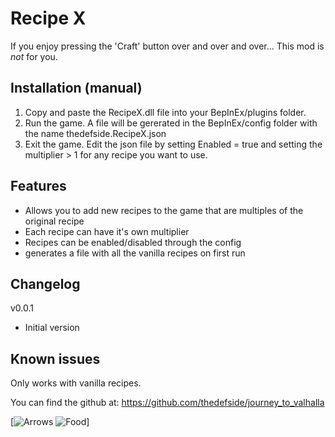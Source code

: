 ﻿# Recipe X
If you enjoy pressing the 'Craft' button over and over and over... This mod is _not_ for you.

## Installation (manual)
1. Copy and paste the RecipeX.dll file into your BepInEx/plugins folder.
2. Run the game. A file will be gererated in the BepInEx/config folder with the name thedefside.RecipeX.json
3. Exit the game. Edit the json file by setting Enabled = true and setting the multiplier > 1 for any recipe you want to use.

## Features
 - Allows you to add new recipes to the game that are multiples of the original recipe
 - Each recipe can have it's own multiplier
 - Recipes can be enabled/disabled through the config
 - generates a file with all the vanilla recipes on first run

## Changelog
v0.0.1
 - Initial version

## Known issues
Only works with vanilla recipes.


You can find the github at: https://github.com/thedefside/journey_to_valhalla

[![Arrows](https://i.imgur.com/92cbGVc.png)
![Food](https://i.imgur.com/nVxVrbP.png)]
